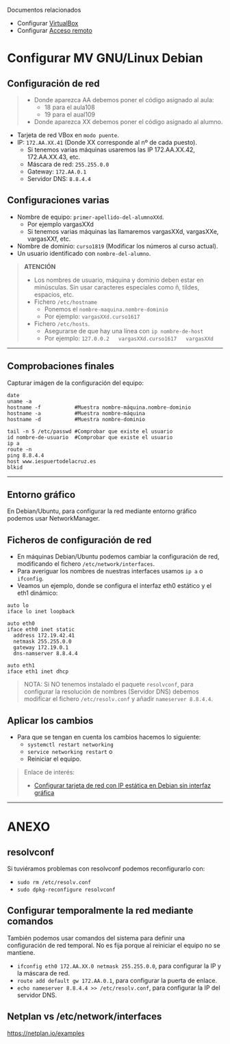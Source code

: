 
Documentos relacionados
* Configurar [VirtualBox](../virtualbox/debian.md)
* Configurar [Acceso remoto](../acceso-remoto/debian.md)

# Configurar MV GNU/Linux Debian

## Configuración de red

> * Donde aparezca AA debemos poner el código asignado al aula:
>     * 18 para el aula108
>     * 19 para el aual109
> * Donde aparezca XX debemos poner el código asignado al alumno.

* Tarjeta de red VBox en `modo puente`.
* IP: `172.AA.XX.41` (Donde XX corresponde al nº de cada puesto).
    * Si tenemos varias máquinas usaremos las IP 172.AA.XX.42, 172.AA.XX.43, etc.
    * Máscara de red: `255.255.0.0`
    * Gateway: `172.AA.0.1`
    * Servidor DNS: `8.8.4.4`

## Configuraciones varias

* Nombre de equipo: `primer-apellido-del-alumnoXXd`.
    * Por ejemplo vargasXXd
    * Si tenemos varias máquinas las llamaremos vargasXXd, vargasXXe, vargasXXf, etc.
* Nombre de dominio: `curso1819` (Modificar los números al curso actual).
* Un usuario identificado con `nombre-del-alumno`.

> **ATENCIÓN**
>
> * Los nombres de usuario, máquina y dominio deben estar en minúsculas.
Sin usar caracteres especiales como ñ, tildes, espacios, etc.
> * Fichero `/etc/hostname`
>     * Ponemos el `nombre-maquina.nombre-dominio`
>     * Por ejemplo: `vargasXXd.curso1617`
> * Fichero `/etc/hosts`.
>     * Asegurarse de que hay una línea con `ip nombre-de-host`
>     * Por ejemplo: `127.0.0.2   vargasXXd.curso1617   vargasXXd`

---

## Comprobaciones finales

Capturar imágen de la configuración del equipo:
```
date
uname -a
hostname -f           #Muestra nombre-máquina.nombre-dominio
hostname -a           #Muestra nombre-máquina
hostname -d           #Muestra nombre-dominio

tail -n 5 /etc/passwd #Comprobar que existe el usuario
id nombre-de-usuario  #Comprobar que existe el usuario
ip a
route -n
ping 8.8.4.4
host www.iespuertodelacruz.es
blkid
```

---

## Entorno gráfico

En Debian/Ubuntu, para configurar la red mediante entorno gráfico podemos usar
NetworkManager.

## Ficheros de configuración de red

* En máquinas Debian/Ubuntu podemos cambiar la configuración de red,
modificando el fichero `/etc/network/interfaces`.
* Para averiguar los nombres de nuestras interfaces usamos `ip a` o `ifconfig`.
* Veamos un ejemplo, donde se configura el interfaz eth0 estático y el eth1 dinámico:

```
auto lo
iface lo inet loopback

auto eth0
iface eth0 inet static
  address 172.19.42.41
  netmask 255.255.0.0
  gateway 172.19.0.1
  dns-namserver 8.8.4.4
  
auto eth1
iface eth1 inet dhcp
```

> NOTA: Si NO tenemos instalado el paquete `resolvconf`, para configurar la resolución de nombres 
(Servidor DNS) debemos modificar el fichero `/etc/resolv.conf` y añadir `nameserver 8.8.4.4`.

## Aplicar los cambios

* Para que se tengan en cuenta los cambios hacemos lo siguiente:
   * `systemctl restart networking`
   * `service networking restart` o
   * Reiniciar el equipo.

> Enlace de interés:
>
> * [Configurar tarjeta de red con IP estática en Debian sin interfaz gráfica](http://www.driverlandia.com/configurar-tarjeta-de-red-con-ip-estatica-en-debian-sin-interfaz-grafica/)

---

# ANEXO

## resolvconf

Si tuviéramos problemas con resolvconf podemos reconfigurarlo con:
* `sudo rm /etc/resolv.conf`
* `sudo dpkg-reconfigure resolvconf`

## Configurar temporalmente la red mediante comandos

También podemos usar comandos del sistema para definir una configuración de red temporal. No es fija porque al reiniciar el equipo no se mantiene.

* `ifconfig eth0 172.AA.XX.0 netmask 255.255.0.0`, para configurar la IP y la máscara de red.
* `route add default gw 172.AA.0.1`, para configurar la puerta de enlace.
* `echo nameserver 8.8.4.4 >> /etc/resolv.conf`, para configurar la IP del servidor DNS.

## Netplan vs /etc/network/interfaces
https://netplan.io/examples
